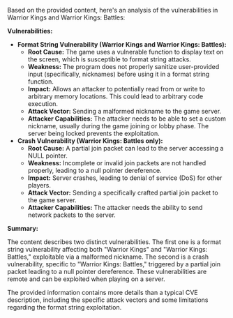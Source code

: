 Based on the provided content, here's an analysis of the vulnerabilities in Warrior Kings and Warrior Kings: Battles:

**Vulnerabilities:**

*   **Format String Vulnerability (Warrior Kings and Warrior Kings: Battles):**
    *   **Root Cause:** The game uses a vulnerable function to display text on the screen, which is susceptible to format string attacks.
    *   **Weakness:** The program does not properly sanitize user-provided input (specifically, nicknames) before using it in a format string function.
    *  **Impact:** Allows an attacker to potentially read from or write to arbitrary memory locations. This could lead to arbitrary code execution.
    *   **Attack Vector:** Sending a malformed nickname to the game server.
    *   **Attacker Capabilities:** The attacker needs to be able to set a custom nickname, usually during the game joining or lobby phase. The server being locked prevents the exploitation.
*   **Crash Vulnerability (Warrior Kings: Battles only):**
    *   **Root Cause:** A partial join packet can lead to the server accessing a NULL pointer.
    *   **Weakness:** Incomplete or invalid join packets are not handled properly, leading to a null pointer dereference.
    *   **Impact:** Server crashes, leading to denial of service (DoS) for other players.
    *   **Attack Vector:** Sending a specifically crafted partial join packet to the game server.
    *   **Attacker Capabilities:** The attacker needs the ability to send network packets to the server.

**Summary:**

The content describes two distinct vulnerabilities. The first one is a format string vulnerability affecting both "Warrior Kings" and "Warrior Kings: Battles," exploitable via a malformed nickname. The second is a crash vulnerability, specific to "Warrior Kings: Battles," triggered by a partial join packet leading to a null pointer dereference. These vulnerabilities are remote and can be exploited when playing on a server.

The provided information contains more details than a typical CVE description, including the specific attack vectors and some limitations regarding the format string exploitation.